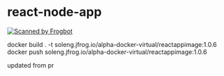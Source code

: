 # react-node-app
[![Scanned by Frogbot](https://raw.github.com/jfrog/frogbot/master/images/frogbot-badge.svg)](https://docs.jfrog-applications.jfrog.io/jfrog-applications/frogbot)


docker build . -t soleng.jfrog.io/alpha-docker-virtual/reactappimage:1.0.6
docker push soleng.jfrog.io/alpha-docker-virtual/reactappimage:1.0.6

updated from pr